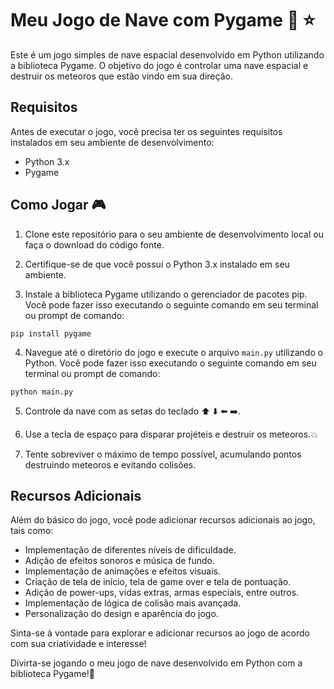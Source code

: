 # Meu Jogo de Nave com Pygame :rocket: :star:

Este é um jogo simples de nave espacial desenvolvido em Python utilizando a biblioteca Pygame. O objetivo do jogo é controlar uma nave espacial e destruir os meteoros que estão vindo em sua direção.

## Requisitos

Antes de executar o jogo, você precisa ter os seguintes requisitos instalados em seu ambiente de desenvolvimento:

- Python 3.x
- Pygame

## Como Jogar 🎮

1. Clone este repositório para o seu ambiente de desenvolvimento local ou faça o download do código fonte.

2. Certifique-se de que você possui o Python 3.x instalado em seu ambiente.

3. Instale a biblioteca Pygame utilizando o gerenciador de pacotes pip. Você pode fazer isso executando o seguinte comando em seu terminal ou prompt de comando:

```
pip install pygame
```

4. Navegue até o diretório do jogo e execute o arquivo `main.py` utilizando o Python. Você pode fazer isso executando o seguinte comando em seu terminal ou prompt de comando:

```
python main.py
```

5. Controle da nave com as setas do teclado :arrow_up: :arrow_down: :arrow_left: :arrow_right:.

6. Use a tecla de espaço para disparar projéteis e destruir os meteoros.:boom:

7. Tente sobreviver o máximo de tempo possível, acumulando pontos destruindo meteoros e evitando colisões.

## Recursos Adicionais

Além do básico do jogo, você pode adicionar recursos adicionais ao jogo, tais como:

- Implementação de diferentes níveis de dificuldade.
- Adição de efeitos sonoros e música de fundo.
- Implementação de animações e efeitos visuais.
- Criação de tela de início, tela de game over e tela de pontuação.
- Adição de power-ups, vidas extras, armas especiais, entre outros.
- Implementação de lógica de colisão mais avançada.
- Personalização do design e aparência do jogo.

Sinta-se à vontade para explorar e adicionar recursos ao jogo de acordo com sua criatividade e interesse!

Divirta-se jogando o meu jogo de nave desenvolvido em Python com a biblioteca Pygame!:tada:
